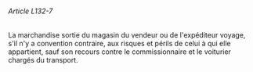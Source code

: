 ###### Article L132-7

La marchandise sortie du magasin du vendeur ou de l'expéditeur voyage, s'il n'y a convention contraire, aux risques et périls de celui à qui elle appartient, sauf son recours contre le commissionnaire et le voiturier chargés du transport.

